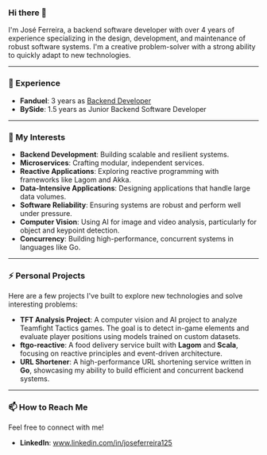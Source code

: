 ### Hi there 👋

I'm José Ferreira, a backend software developer with over 4 years of experience specializing in the design, development, and maintenance of robust software systems. I'm a creative problem-solver with a strong ability to quickly adapt to new technologies.

---

### 💼 Experience
- **Fanduel**: 3 years as [Backend Developer](https://github.com/ferreiraj2-fd)
- **BySide**: 1.5 years as Junior Backend Software Developer

---

### 🌱 My Interests
- **Backend Development**: Building scalable and resilient systems.
- **Microservices**: Crafting modular, independent services.
- **Reactive Applications**: Exploring reactive programming with frameworks like Lagom and Akka.
- **Data-Intensive Applications**: Designing applications that handle large data volumes.
- **Software Reliability**: Ensuring systems are robust and perform well under pressure.
- **Computer Vision**: Using AI for image and video analysis, particularly for object and keypoint detection.
- **Concurrency**: Building high-performance, concurrent systems in languages like Go.

---

### ⚡ Personal Projects
Here are a few projects I've built to explore new technologies and solve interesting problems:

* **TFT Analysis Project**: A computer vision and AI project to analyze Teamfight Tactics games. The goal is to detect in-game elements and evaluate player positions using models trained on custom datasets.
* **ftgo-reactive**: A food delivery service built with **Lagom** and **Scala**, focusing on reactive principles and event-driven architecture.
* **URL Shortener**: A high-performance URL shortening service written in **Go**, showcasing my ability to build efficient and concurrent backend systems.

---

### 📫 How to Reach Me
Feel free to connect with me!

* **LinkedIn**: www.linkedin.com/in/joseferreira125
